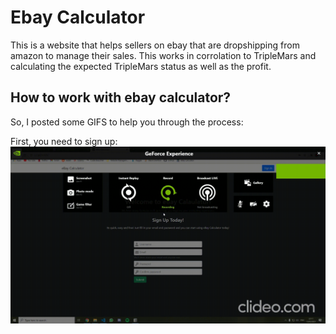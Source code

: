 # Ebay Calculator

This is a website that helps sellers on ebay that are dropshipping from amazon to manage their sales.
This works in corrolation to TripleMars and calculating the expected TripleMars status as well as the profit.

## How to work with ebay calculator?
So, I posted some GIFS to help you through the process:

First, you need to sign up:
![](signup_login_speed.gif)

